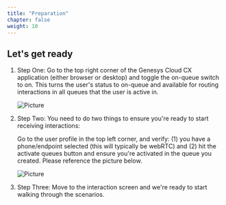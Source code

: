 ```yaml
---
title: "Preparation"
chapter: false
weight: 10
---
```


## Let's get ready

1. Step One: Go to the top right corner of the Genesys Cloud CX application (either browser or desktop) and toggle the on-queue switch to on. This turns the user's status to on-queue and available for routing interactions in all queues that the user is active in. 

    ![Picture](../images/On-Queue.png)
    
2. Step Two: You need to do two things to ensure you're ready to start receiving interactions: 

     Go to the user profile in the top left corner, and verify: (1) you have a phone/endpoint selected (this will typically be webRTC) and (2) hit the activate queues button and ensure you're activated in the queue you created. Please reference the picture below.

    ![Picture](../images/User_Profile.png)

3. Step Three: Move to the interaction screen and we're ready to start walking through the scenarios.
